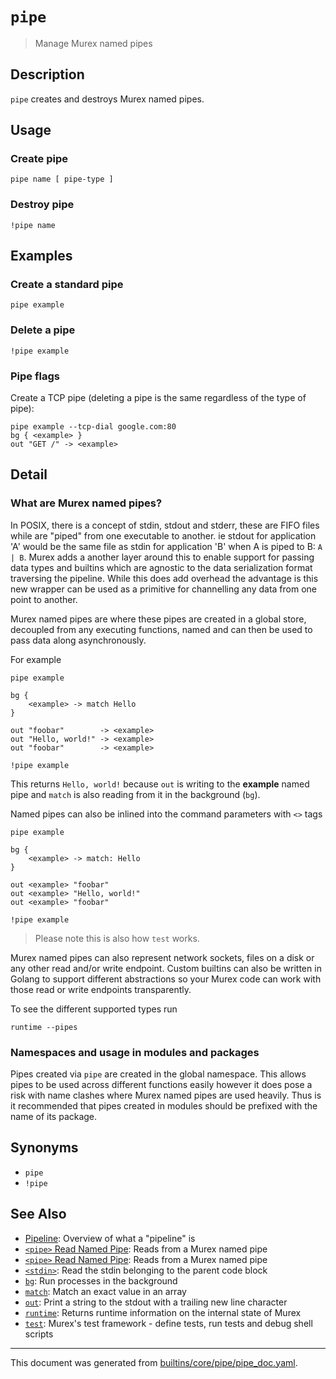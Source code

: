 # `pipe`

> Manage Murex named pipes

## Description

`pipe` creates and destroys Murex named pipes.

## Usage

### Create pipe

```
pipe name [ pipe-type ]
```

### Destroy pipe

```
!pipe name
```

## Examples

### Create a standard pipe

```
pipe example
```

### Delete a pipe

```
!pipe example
```

### Pipe flags

Create a TCP pipe (deleting a pipe is the same regardless of the type of pipe):

```
pipe example --tcp-dial google.com:80
bg { <example> }
out "GET /" -> <example>
```

## Detail

### What are Murex named pipes?

In POSIX, there is a concept of stdin, stdout and stderr, these are FIFO files
while are "piped" from one executable to another. ie stdout for application 'A'
would be the same file as stdin for application 'B' when A is piped to B:
`A | B`. Murex adds a another layer around this to enable support for passing
data types and builtins which are agnostic to the data serialization format
traversing the pipeline. While this does add overhead the advantage is this new
wrapper can be used as a primitive for channelling any data from one point to
another.

Murex named pipes are where these pipes are created in a global store,
decoupled from any executing functions, named and can then be used to pass
data along asynchronously.

For example

```
pipe example

bg {
    <example> -> match Hello
}

out "foobar"        -> <example>
out "Hello, world!" -> <example>
out "foobar"        -> <example>

!pipe example
```

This returns `Hello, world!` because `out` is writing to the **example** named
pipe and `match` is also reading from it in the background (`bg`).

Named pipes can also be inlined into the command parameters with `<>` tags

```
pipe example

bg {
    <example> -> match: Hello
}

out <example> "foobar"
out <example> "Hello, world!"
out <example> "foobar"

!pipe example
```

> Please note this is also how `test` works.

Murex named pipes can also represent network sockets, files on a disk or any
other read and/or write endpoint. Custom builtins can also be written in Golang
to support different abstractions so your Murex code can work with those read
or write endpoints transparently.

To see the different supported types run

```
runtime --pipes
```

### Namespaces and usage in modules and packages

Pipes created via `pipe` are created in the global namespace. This allows pipes
to be used across different functions easily however it does pose a risk with
name clashes where Murex named pipes are used heavily. Thus is it recommended
that pipes created in modules should be prefixed with the name of its package.

## Synonyms

* `pipe`
* `!pipe`


## See Also

* [Pipeline](../user-guide/pipeline.md):
  Overview of what a "pipeline" is
* [`<pipe>` Read Named Pipe](../commands/namedpipe.md):
  Reads from a Murex named pipe
* [`<pipe>` Read Named Pipe](../commands/namedpipe.md):
  Reads from a Murex named pipe
* [`<stdin>`](../commands/stdin.md):
  Read the stdin belonging to the parent code block
* [`bg`](../commands/bg.md):
  Run processes in the background
* [`match`](../commands/match.md):
  Match an exact value in an array
* [`out`](../commands/out.md):
  Print a string to the stdout with a trailing new line character
* [`runtime`](../commands/runtime.md):
  Returns runtime information on the internal state of Murex
* [`test`](../commands/test.md):
  Murex's test framework - define tests, run tests and debug shell scripts

<hr/>

This document was generated from [builtins/core/pipe/pipe_doc.yaml](https://github.com/lmorg/murex/blob/master/builtins/core/pipe/pipe_doc.yaml).